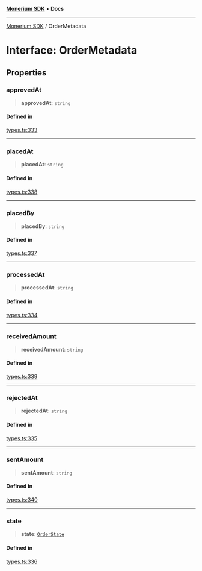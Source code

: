 [**Monerium SDK**](../README.md) • **Docs**

***

[Monerium SDK](../README.md) / OrderMetadata

# Interface: OrderMetadata

## Properties

### approvedAt

> **approvedAt**: `string`

#### Defined in

[types.ts:333](https://github.com/monerium/js-monorepo/blob/90e863940da8623462a29ce3ac59bdfdcf20271e/packages/sdk/src/types.ts#L333)

***

### placedAt

> **placedAt**: `string`

#### Defined in

[types.ts:338](https://github.com/monerium/js-monorepo/blob/90e863940da8623462a29ce3ac59bdfdcf20271e/packages/sdk/src/types.ts#L338)

***

### placedBy

> **placedBy**: `string`

#### Defined in

[types.ts:337](https://github.com/monerium/js-monorepo/blob/90e863940da8623462a29ce3ac59bdfdcf20271e/packages/sdk/src/types.ts#L337)

***

### processedAt

> **processedAt**: `string`

#### Defined in

[types.ts:334](https://github.com/monerium/js-monorepo/blob/90e863940da8623462a29ce3ac59bdfdcf20271e/packages/sdk/src/types.ts#L334)

***

### receivedAmount

> **receivedAmount**: `string`

#### Defined in

[types.ts:339](https://github.com/monerium/js-monorepo/blob/90e863940da8623462a29ce3ac59bdfdcf20271e/packages/sdk/src/types.ts#L339)

***

### rejectedAt

> **rejectedAt**: `string`

#### Defined in

[types.ts:335](https://github.com/monerium/js-monorepo/blob/90e863940da8623462a29ce3ac59bdfdcf20271e/packages/sdk/src/types.ts#L335)

***

### sentAmount

> **sentAmount**: `string`

#### Defined in

[types.ts:340](https://github.com/monerium/js-monorepo/blob/90e863940da8623462a29ce3ac59bdfdcf20271e/packages/sdk/src/types.ts#L340)

***

### state

> **state**: [`OrderState`](../enumerations/OrderState.md)

#### Defined in

[types.ts:336](https://github.com/monerium/js-monorepo/blob/90e863940da8623462a29ce3ac59bdfdcf20271e/packages/sdk/src/types.ts#L336)
